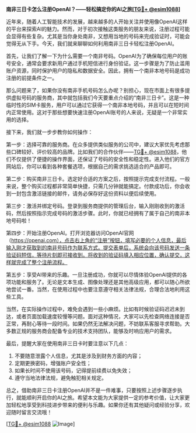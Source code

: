 **南非三日卡怎么注册OpenAI？——轻松搞定你的AI之旅[[TG💪+ @esim1088](https://t.me/s/esim1088)]**

近年来，随着人工智能技术的发展，越来越多的人开始关注并使用像OpenAI这样的平台来探索AI的魅力。然而，对于初次接触这类服务的朋友来说，注册过程可能会显得有些复杂。尤其是当你身处南非，又想用当地的号码来完成验证时，可能会觉得无从下手。今天，我们就来聊聊如何利用南非三日卡轻松注册OpenAI。

首先，让我们了解一下为什么需要一个南非号码。OpenAI为了确保每位用户的账号安全，通常会要求新用户通过手机短信进行身份验证。这一步骤是为了防止滥用账户资源，同时保护用户的隐私和数据安全。因此，拥有一个南非本地号码是成功注册的前提条件之一。

那么问题来了，如果你没有南非手机号码怎么办呢？别担心，现在市面上有很多提供虚拟号码的服务商，其中就包括我们今天要重点介绍的“南非三日卡”。这是一种临时性的SIM卡服务，用户可以通过它获得一个南非本地号码，并且可以在短时间内正常使用。这对于那些想要快速注册OpenAI账号的人来说，无疑是一个非常实用的选择。

接下来，我们就一步步教你如何操作：

第一步：选择可靠的服务商。在众多提供类似服务的公司中，建议大家优先考虑那些口碑较好、评价较高的品牌。比如我们的合作伙伴——[TG💪+ @esim1088](https://t.me/s/esim1088)，他们不仅提供了便捷的操作界面，还保证了号码的安全性和稳定性。进入他们的官方网站后，你可以看到各种套餐选项，根据自己的需求挑选适合的产品即可。

第二步：购买南非三日卡。选定好合适的方案之后，按照提示完成支付流程。一般来说，整个购买过程都非常简单快捷，只需几分钟就能搞定。付款成功后，你会收到一封包含激活链接的邮件，请务必保存好这份资料以便后续使用。

第三步：激活并绑定号码。登录到服务商提供的管理后台，输入刚刚收到的激活码，然后按照指示完成号码的激活步骤。此时，你就已经拥有了属于自己的南非本地号码啦！

第四步：开始注册OpenAI。打开浏览器访问OpenAI官网（https://openai.com），点击右上角的“注册”按钮，填写必要的个人信息，最后输入刚才获取到的南非号码作为联系方式。提交表单后，系统会向该号码发送一条验证码短信，等待片刻即可接收到。将收到的验证码填入相应位置，确认提交，这样就完成了整个注册流程。

第五步：享受AI带来的乐趣。一旦注册成功，你就可以尽情体验OpenAI提供的各项功能和服务了。无论是文本生成、图像处理还是其他高级应用，都可以随心所欲地尝试一番。当然，在使用过程中也要注意遵守相关法律法规，合理合法地利用这些工具。

当然，在实际操作过程中，难免会遇到一些小麻烦。比如有时候验证码迟迟未到达，或者页面加载速度较慢等问题。面对这种情况，大家可以先检查网络连接是否正常，再耐心等待一段时间。如果仍然无法解决问题，不妨联系客服寻求帮助。大多数正规的服务商会配备专业的技术支持团队，能够及时响应用户的需求。

最后，提醒大家在使用南非三日卡时要注意以下几点：
1. 不要随意泄露个人信息，尤其是涉及到财务方面的内容；
2. 定期更换密码，增强账户安全性；
3. 如果长时间不使用该号码，记得提前续费以免失效；
4. 遵守当地法律法规，避免触犯相关规定。

总之，借助南非三日卡注册OpenAI并不是一件难事，只要按照上述步骤逐步执行，就能顺利开启你的AI之旅。希望本文能为大家提供一定的参考价值，让大家更加轻松地享受到科技进步带来的便利与乐趣。如果你还有其他疑问或经验分享，欢迎随时留言交流哦！

[[TG💪+ @esim1088](https://t.me/s/esim1088) ![Image](https://i.postimg.cc/4NQfJmqS/Snipaste-2025-05-13-00-14-12.png)]